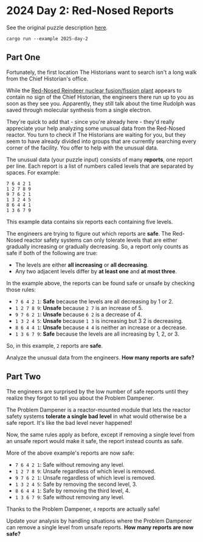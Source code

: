 # 2024 Day 2: Red-Nosed Reports

See the original puzzle description [here].

```shell
cargo run --example 2025-day-2
```

## Part One

Fortunately, the first location The Historians want to search isn't a long walk from the
Chief Historian's office.

While the [Red-Nosed Reindeer nuclear fusion/fission plant] appears to contain no sign of
the Chief Historian, the engineers there run up to you as soon as they see you.
Apparently, they still talk about the time Rudolph was saved through molecular synthesis
from a single electron.

They're quick to add that - since you're already here - they'd really appreciate your help
analyzing some unusual data from the Red-Nosed reactor. You turn to check if
The Historians are waiting for you, but they seem to have already divided into groups
that are currently searching every corner of the facility. You offer to help with the
unusual data.

The unusual data (your puzzle input) consists of many **reports**, one report per line.
Each report is a list of numbers called levels that are separated by spaces. For example:

```
7 6 4 2 1
1 2 7 8 9
9 7 6 2 1
1 3 2 4 5
8 6 4 4 1
1 3 6 7 9
```

This example data contains six reports each containing five levels.

The engineers are trying to figure out which reports are **safe**.
The Red-Nosed reactor safety systems can only tolerate levels that are either gradually
increasing or gradually decreasing. So, a report only counts as safe if both of the following
are true:

- The levels are either **all increasing** or **all decreasing**.
- Any two adjacent levels differ by **at least one** and **at most three**.

In the example above, the reports can be found safe or unsafe by checking those rules:

* `7 6 4 2 1`: **Safe** because the levels are all decreasing by 1 or 2.
* `1 2 7 8 9`: **Unsafe** because `2 7` is an increase of 5.
* `9 7 6 2 1`: **Unsafe** because `6 2` is a decrease of 4.
* `1 3 2 4 5`: **Unsafe** because `1 3` is increasing but 3 2 is decreasing.
* `8 6 4 4 1`: **Unsafe** because `4 4` is neither an increase or a decrease.
* `1 3 6 7 9`: **Safe** because the levels are all increasing by 1, 2, or 3.

So, in this example, `2` reports are **safe**.

Analyze the unusual data from the engineers. **How many reports are safe?**

## Part Two

The engineers are surprised by the low number of safe reports until they realize they
forgot to tell you about the Problem Dampener.

The Problem Dampener is a reactor-mounted module that lets the reactor safety systems
**tolerate a single bad level** in what would otherwise be a safe report. It's like the bad level never happened!

Now, the same rules apply as before, except if removing a single level from an unsafe report would make it safe,
the report instead counts as safe.

More of the above example's reports are now safe:

- `7 6 4 2 1`: Safe without removing any level.
- `1 2 7 8 9`: Unsafe regardless of which level is removed.
- `9 7 6 2 1`: Unsafe regardless of which level is removed.
- `1 3 2 4 5`: Safe by removing the second level, 3.
- `8 6 4 4 1`: Safe by removing the third level, 4.
- `1 3 6 7 9`: Safe without removing any level.

Thanks to the Problem Dampener, `4` reports are actually safe!

Update your analysis by handling situations where the Problem Dampener can remove a single level from unsafe reports.
**How many reports are now safe?**

[here]: https://adventofcode.com/2024/day/1
[Red-Nosed Reindeer nuclear fusion/fission plant]: https://adventofcode.com/2015/day/19

